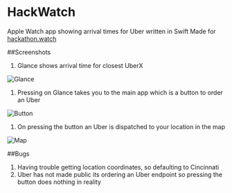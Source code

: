 HackWatch
=========

Apple Watch app showing arrival times for Uber written in Swift
Made for [hackathon.watch](http://hackathon.watch)

##Screenshots

1. Glance shows arrival time for closest UberX

![Glance](https://raw.githubusercontent.com/sapanbhuta/HackWatch/master/Screenshots/1.png)

1. Pressing on Glance takes you to the main app which is a button to order an Uber

![Button](https://raw.githubusercontent.com/sapanbhuta/HackWatch/master/Screenshots/2.png)

1. On pressing the button an Uber is dispatched to your location in the map

![Map](https://raw.githubusercontent.com/sapanbhuta/HackWatch/master/Screenshots/3.png)

##Bugs
1. Having trouble getting location coordinates, so defaulting to Cincinnati
1. Uber has not made public its ordering an Uber endpoint so pressing the button does nothing in reality
